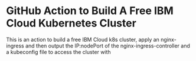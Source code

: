 # GitHub Action to Build A Free IBM Cloud Kubernetes Cluster

This is an action to build a free IBM Cloud k8s cluster, apply an nginx-ingress and then output the IP:nodePort of the nginx-ingress-controller and a kubeconfig file to access the cluster with